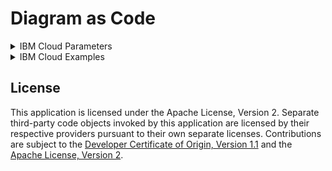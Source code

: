 # Diagram as Code

<details><summary>IBM Cloud Parameters</summary>

1. Diagram
- name
- filename
- folder
- direction = LR or TB
2. Grouping Shapes and Expanded Shapes
- label = primary label (SemiBold font)
- sublabel = secondary label (Regular font)
- direction = LR or TB
3. Collapsed Shapes
- label = primary label (SemiBold font)
- sublabel = secondary label (Regular font)
4. Edge
- label = edge label
- startarrow
- endarrow
- startfill
- endfill
</details>

<details><summary>IBM Cloud Examples</summary>

[VSI on VPC Landing Zone](examples/slzvsi.md)
</details>

## License

This application is licensed under the Apache License, Version 2.  Separate third-party code objects invoked by this application are licensed by their respective providers pursuant to their own separate licenses.  Contributions are subject to the [Developer Certificate of Origin, Version 1.1](https://developercertificate.org/) and the [Apache License, Version 2](https://www.apache.org/licenses/LICENSE-2.0.txt).
